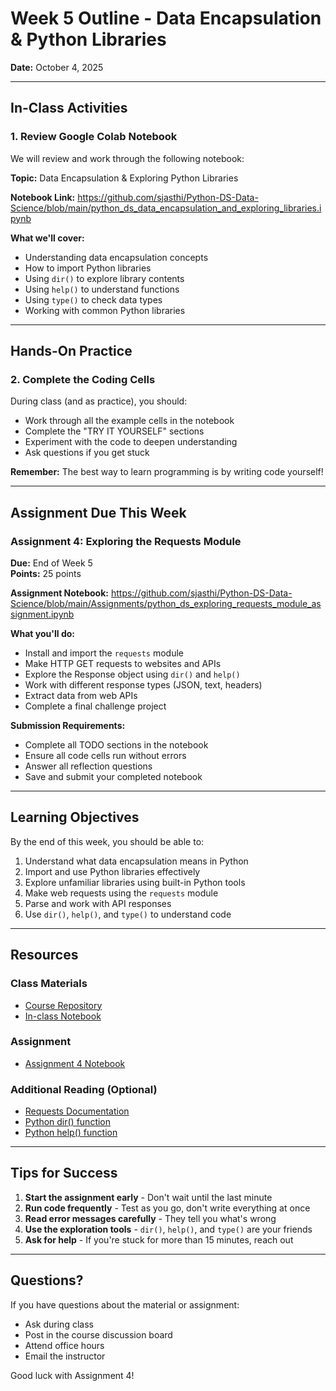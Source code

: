 # Week 5 Outline - Data Encapsulation & Python Libraries
**Date:** October 4, 2025

---

## In-Class Activities

### 1. Review Google Colab Notebook
We will review and work through the following notebook:

**Topic:** Data Encapsulation & Exploring Python Libraries

**Notebook Link:**
https://github.com/sjasthi/Python-DS-Data-Science/blob/main/python_ds_data_encapsulation_and_exploring_libraries.ipynb

**What we'll cover:**
- Understanding data encapsulation concepts
- How to import Python libraries
- Using `dir()` to explore library contents
- Using `help()` to understand functions
- Using `type()` to check data types
- Working with common Python libraries

---

## Hands-On Practice

### 2. Complete the Coding Cells
During class (and as practice), you should:
- Work through all the example cells in the notebook
- Complete the "TRY IT YOURSELF" sections
- Experiment with the code to deepen understanding
- Ask questions if you get stuck

**Remember:** The best way to learn programming is by writing code yourself!

---

## Assignment Due This Week

### Assignment 4: Exploring the Requests Module
**Due:** End of Week 5  
**Points:** 25 points

**Assignment Notebook:**
https://github.com/sjasthi/Python-DS-Data-Science/blob/main/Assignments/python_ds_exploring_requests_module_assignment.ipynb

**What you'll do:**
- Install and import the `requests` module
- Make HTTP GET requests to websites and APIs
- Explore the Response object using `dir()` and `help()`
- Work with different response types (JSON, text, headers)
- Extract data from web APIs
- Complete a final challenge project

**Submission Requirements:**
- Complete all TODO sections in the notebook
- Ensure all code cells run without errors
- Answer all reflection questions
- Save and submit your completed notebook

---

## Learning Objectives

By the end of this week, you should be able to:
1. Understand what data encapsulation means in Python
2. Import and use Python libraries effectively
3. Explore unfamiliar libraries using built-in Python tools
4. Make web requests using the `requests` module
5. Parse and work with API responses
6. Use `dir()`, `help()`, and `type()` to understand code

---

## Resources

### Class Materials
- [Course Repository](https://github.com/sjasthi/Python-DS-Data-Science)
- [In-class Notebook](https://github.com/sjasthi/Python-DS-Data-Science/blob/main/python_ds_data_encapsulation_and_exploring_libraries.ipynb)

### Assignment
- [Assignment 4 Notebook](https://github.com/sjasthi/Python-DS-Data-Science/blob/main/Assignments/python_ds_exploring_requests_module_assignment.ipynb)

### Additional Reading (Optional)
- [Requests Documentation](https://requests.readthedocs.io/)
- [Python dir() function](https://docs.python.org/3/library/functions.html#dir)
- [Python help() function](https://docs.python.org/3/library/functions.html#help)

---

## Tips for Success

1. **Start the assignment early** - Don't wait until the last minute
2. **Run code frequently** - Test as you go, don't write everything at once
3. **Read error messages carefully** - They tell you what's wrong
4. **Use the exploration tools** - `dir()`, `help()`, and `type()` are your friends
5. **Ask for help** - If you're stuck for more than 15 minutes, reach out

---

## Questions?

If you have questions about the material or assignment:
- Ask during class
- Post in the course discussion board
- Attend office hours
- Email the instructor

Good luck with Assignment 4!

